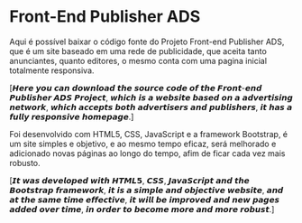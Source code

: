 # Front-End Publisher ADS

Aqui é possível baixar o código fonte do Projeto Front-end Publisher ADS, que é um site baseado em uma rede de publicidade, que aceita tanto anunciantes, quanto editores, o mesmo conta com uma pagina inicial totalmente responsiva.

[𝙃𝙚𝙧𝙚 𝙮𝙤𝙪 𝙘𝙖𝙣 𝙙𝙤𝙬𝙣𝙡𝙤𝙖𝙙 𝙩𝙝𝙚 𝙨𝙤𝙪𝙧𝙘𝙚 𝙘𝙤𝙙𝙚 𝙤𝙛 𝙩𝙝𝙚 𝙁𝙧𝙤𝙣𝙩-𝙚𝙣𝙙 𝙋𝙪𝙗𝙡𝙞𝙨𝙝𝙚𝙧 𝘼𝘿𝙎 𝙋𝙧𝙤𝙟𝙚𝙘𝙩, 𝙬𝙝𝙞𝙘𝙝 𝙞𝙨 𝙖 𝙬𝙚𝙗𝙨𝙞𝙩𝙚 𝙗𝙖𝙨𝙚𝙙 𝙤𝙣 𝙖 𝙖𝙙𝙫𝙚𝙧𝙩𝙞𝙨𝙞𝙣𝙜 𝙣𝙚𝙩𝙬𝙤𝙧𝙠, 𝙬𝙝𝙞𝙘𝙝 𝙖𝙘𝙘𝙚𝙥𝙩𝙨 𝙗𝙤𝙩𝙝 𝙖𝙙𝙫𝙚𝙧𝙩𝙞𝙨𝙚𝙧𝙨 𝙖𝙣𝙙 𝙥𝙪𝙗𝙡𝙞𝙨𝙝𝙚𝙧𝙨, 𝙞𝙩 𝙝𝙖𝙨 𝙖 𝙛𝙪𝙡𝙡𝙮 𝙧𝙚𝙨𝙥𝙤𝙣𝙨𝙞𝙫𝙚 𝙝𝙤𝙢𝙚𝙥𝙖𝙜𝙚.]

Foi desenvolvido com HTML5, CSS, JavaScript e a framework Bootstrap, é um site simples e objetivo, e ao mesmo tempo eficaz, será melhorado e adicionado novas páginas ao longo do tempo, afim de ficar cada vez mais robusto.

[𝙄𝙩 𝙬𝙖𝙨 𝙙𝙚𝙫𝙚𝙡𝙤𝙥𝙚𝙙 𝙬𝙞𝙩𝙝 𝙃𝙏𝙈𝙇𝟱, 𝘾𝙎𝙎, 𝙅𝙖𝙫𝙖𝙎𝙘𝙧𝙞𝙥𝙩 𝙖𝙣𝙙 𝙩𝙝𝙚 𝘽𝙤𝙤𝙩𝙨𝙩𝙧𝙖𝙥 𝙛𝙧𝙖𝙢𝙚𝙬𝙤𝙧𝙠, 𝙞𝙩 𝙞𝙨 𝙖 𝙨𝙞𝙢𝙥𝙡𝙚 𝙖𝙣𝙙 𝙤𝙗𝙟𝙚𝙘𝙩𝙞𝙫𝙚 𝙬𝙚𝙗𝙨𝙞𝙩𝙚, 𝙖𝙣𝙙 𝙖𝙩 𝙩𝙝𝙚 𝙨𝙖𝙢𝙚 𝙩𝙞𝙢𝙚 𝙚𝙛𝙛𝙚𝙘𝙩𝙞𝙫𝙚, 𝙞𝙩 𝙬𝙞𝙡𝙡 𝙗𝙚 𝙞𝙢𝙥𝙧𝙤𝙫𝙚𝙙 𝙖𝙣𝙙 𝙣𝙚𝙬 𝙥𝙖𝙜𝙚𝙨 𝙖𝙙𝙙𝙚𝙙 𝙤𝙫𝙚𝙧 𝙩𝙞𝙢𝙚, 𝙞𝙣 𝙤𝙧𝙙𝙚𝙧 𝙩𝙤 𝙗𝙚𝙘𝙤𝙢𝙚 𝙢𝙤𝙧𝙚 𝙖𝙣𝙙 𝙢𝙤𝙧𝙚 𝙧𝙤𝙗𝙪𝙨𝙩.]
